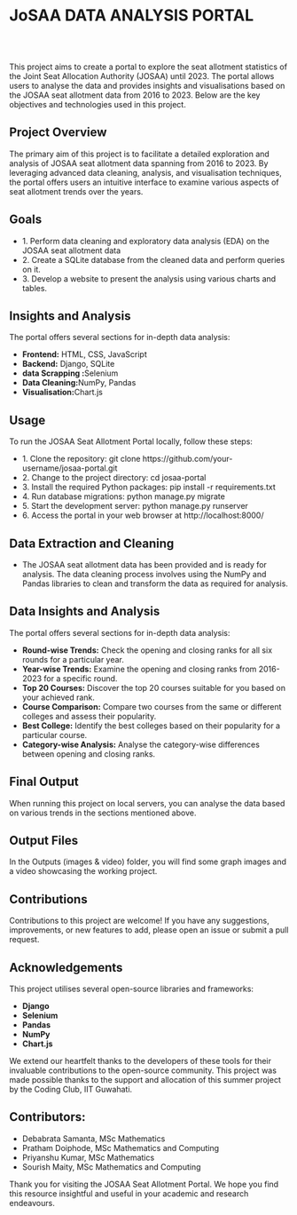 # JoSAA DATA ANALYSIS PORTAL 
<br><br>

<section>
        <p>This project aims to create a portal to explore the seat allotment statistics of the Joint Seat 
Allocation Authority (JOSAA) until 2023. The portal allows users to analyse the data and provides 
insights and visualisations based on the JOSAA seat allotment data from 2016 to 2023. Below are 
the key objectives and technologies used in this project.</p>
    </section>
    <section>
        <h2>Project Overview</h2>
        <p>The primary aim of this project is to facilitate a detailed exploration and analysis of JOSAA seat allotment data spanning from 2016 to 2023. By leveraging advanced data cleaning, analysis, and visualisation techniques, the portal offers users an intuitive interface to examine various aspects of seat allotment trends over the years.</p>
    </section>
   <section>
         <h2>Goals</h2>
         <ul>
            <li>1. Perform data cleaning and exploratory data analysis (EDA) on the JOSAA seat allotment data</li>
            <li>2. Create a SQLite database from the cleaned data and perform queries on it.</li>
            <li>3. Develop a website to present the analysis using various charts and tables.</li>
         </ul>
</section>
   
<section>
        <h2>Insights and Analysis</h2>
        <p>The portal offers several sections for in-depth data analysis:</p>
        <ul>
            <li><strong>Frontend:</strong> HTML, CSS, JavaScript</li>
            <li><strong>Backend:</strong>  Django, SQLite</li>
            <li><strong>data Scrapping :</strong>Selenium</li>
            <li><strong>Data Cleaning:</strong>NumPy, Pandas </li>
            <li><strong>Visualisation:</strong>Chart.js </li>
           </ul>
</section>
   
   <section>
         <h2>Usage</h2>
         <p>To run the JOSAA Seat Allotment Portal locally, follow these steps:</p>
         <ul>
            <li>1. Clone the repository:
git clone https://github.com/your-username/josaa-portal.git</li>
            <li>2. Change to the project directory:
cd josaa-portal</li>
            <li>3. Install the required Python packages:
pip install -r requirements.txt</li>
             <li>4. Run database migrations:
python manage.py migrate</li>
            <li>5. Start the development server:
python manage.py runserver</li>
            <li>6. Access the portal in your web browser at http://localhost:8000/</li>
        </ul>
    </section>
   
 <section>
         <h2>Data Extraction and Cleaning</h2>
         <ul>
            <li>The JOSAA seat allotment data has been provided and is ready for analysis. The data cleaning 
process involves using the NumPy and Pandas libraries to clean and transform the data as 
required for analysis.</li>
           
            
</ul>
</section>
   
<section>
        <h2>Data Insights and Analysis</h2>
        <p>The portal offers several sections for in-depth data analysis:</p>
        <ul>
            <li><strong>Round-wise Trends:</strong> Check the opening and closing ranks for all six rounds for a particular year.</li>
            <li><strong>Year-wise Trends:</strong> Examine the opening and closing ranks from 2016-2023 for a specific round.</li>
            <li><strong>Top 20 Courses:</strong> Discover the top 20 courses suitable for you based on your achieved rank.</li>
            <li><strong>Course Comparison:</strong> Compare two courses from the same or different colleges and assess their popularity.</li>
            <li><strong>Best College:</strong> Identify the best colleges based on their popularity for a particular course.</li>
            <li><strong>Category-wise Analysis:</strong> Analyse the category-wise differences between opening and closing ranks.</li>
        </ul>
</section>
   
   <section>
   <h2>Final Output</h2>
        <p>When running this project on local servers, you can analyse the data based on various trends in 
the sections mentioned above.</p>
    </section>

<section>
   <h2>Output Files</h2>
        <p>In the Outputs (images & video) folder, you will find some graph images and a video showcasing 
the working project.</p>
    </section>
   
   <section>
   <h2>Contributions</h2>
        <p>Contributions to this project are welcome! If you have any suggestions, improvements, or new 
features to add, please open an issue or submit a pull request.</p>
    </section>
   
   
   <section>
   <h2>Acknowledgements</h2>
        <p>This project utilises several open-source libraries and frameworks:</p>
          <ul>
            <li><strong>Django</strong> </li>
            <li><strong>Selenium</strong>  </li>
            <li><strong>Pandas</strong></li>
            <li><strong>NumPy</strong> </li>
            <li><strong> Chart.js</strong></li>
           </ul>
        <p>We extend our heartfelt thanks to the developers of these tools for their invaluable contributions 
to the open-source community.
This project was made possible thanks to the support and allocation of this summer project by 
the Coding Club, IIT Guwahati.</p>
    </section>
  
<section>
         <h2>Contributors:</h2>
         <ul>
            <li> Debabrata Samanta, MSc Mathematics</li>
            <li> Pratham Doiphode, MSc Mathematics and Computing</li>
            <li> Priyanshu Kumar, MSc Mathematics</li>
            <li> Sourish Maity, MSc Mathematics and Computing</li> 
        </ul>
    </section>
    

<section>
  
 <p>Thank you for visiting the JOSAA Seat Allotment Portal. We hope you find this resource insightful 
and useful in your academic and research endeavours.</p>
    </section>



















   
   